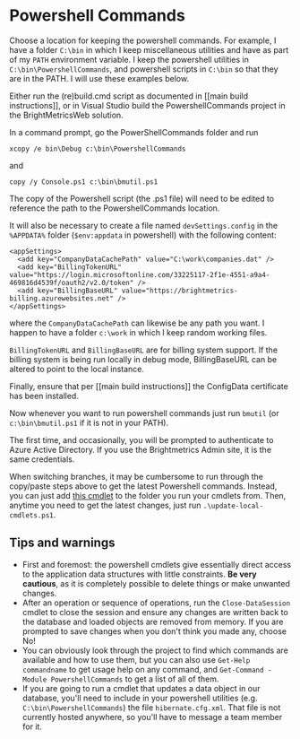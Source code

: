 # Powershell Commands

Choose a location for keeping the powershell commands. For example, I have a folder `C:\bin` in which I keep miscellaneous utilities and have as part of my `PATH` environment variable. I keep the powershell utilities in `C:\bin\PowershellCommands`, and powershell scripts in `C:\bin` so that they are in the PATH. I will use these examples below.

Either run the \(re\)build.cmd script as documented in \[\[main build instructions\]\], or in Visual Studio build the PowershellCommands project in the BrightMetricsWeb solution.

In a command prompt, go the PowerShellCommands folder and run

```text
xcopy /e bin\Debug c:\bin\PowershellCommands
```

and

```text
copy /y Console.ps1 c:\bin\bmutil.ps1
```

The copy of the Powershell script \(the .ps1 file\) will need to be edited to reference the path to the PowershellCommands location.

It will also be necessary to create a file named `devSettings.config` in the `%APPDATA%` folder \(`$env:appdata` in powershell\) with the following content:

```text
<appSettings>
  <add key="CompanyDataCachePath" value="C:\work\companies.dat" />
  <add key="BillingTokenURL" value="https://login.microsoftonline.com/33225117-2f1e-4551-a9a4-469816d4539f/oauth2/v2.0/token" />
  <add key="BillingBaseURL" value="https://brightmetrics-billing.azurewebsites.net" />
</appSettings>
```

where the `CompanyDataCachePath` can likewise be any path you want. I happen to have a folder `c:\work` in which I keep random working files.

`BillingTokenURL` and `BillingBaseURL` are for billing system support. If the billing system is being run locally in debug mode, BillingBaseURL can be altered to point to the local instance.

Finally, ensure that per \[\[main build instructions\]\] the ConfigData certificate has been installed.

Now whenever you want to run powershell commands just run `bmutil` \(or `c:\bin\bmutil.ps1` if it is not in your PATH\).

The first time, and occasionally, you will be prompted to authenticate to Azure Active Directory. If you use the Brightmetrics Admin site, it is the same credentials.

When switching branches, it may be cumbersome to run through the copy/paste steps above to get the latest Powershell commands. Instead, you can just add [this cmdlet](https://github.com/brightmetrics/support/blob/main/Useful%20Powershell%20Scripts/update-local-cmdlets.ps1) to the folder you run your cmdlets from. Then, anytime you need to get the latest changes, just run `.\update-local-cmdlets.ps1`.

## Tips and warnings

* First and foremost: the powershell cmdlets give essentially direct access to the application data structures with little constraints.  **Be very cautious**, as it is completely possible to delete things or make unwanted changes.
* After an operation or sequence of operations, run the `Close-DataSession` cmdlet to close the session and ensure any changes are written back to the database and loaded objects are removed from memory.  If you are prompted to save changes when you don't think you made any, choose No!
* You can obviously look through the project to find which commands are available and how to use them, but you can also use `Get-Help commandname` to get usage help on any command, and `Get-Command -Module PowershellCommands` to get a list of all of them.
* If you are going to run a cmdlet that updates a data object in our database, you'll need to include in your powershell utilities \(e.g. `C:\bin\PowershellCommands`\) the file `hibernate.cfg.xml`. That file is not currently hosted anywhere, so you'll have to message a team member for it.

